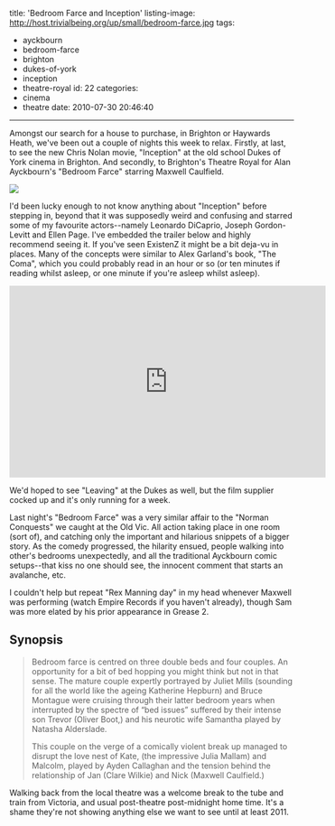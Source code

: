 title: 'Bedroom Farce and Inception'
listing-image: http://host.trivialbeing.org/up/small/bedroom-farce.jpg
tags:
  - ayckbourn
  - bedroom-farce
  - brighton
  - dukes-of-york
  - inception
  - theatre-royal
id: 22
categories:
  - cinema
  - theatre
date: 2010-07-30 20:46:40
---

Amongst our search for a house to purchase, in Brighton or Haywards Heath, we've been out a couple of nights this week to relax. Firstly, at last, to see the new Chris Nolan movie, "Inception" at the old school Dukes of York cinema in Brighton. And secondly, to Brighton's Theatre Royal for Alan Ayckbourn's "Bedroom Farce" starring Maxwell Caulfield.

[![](http://host.trivialbeing.org/up/small/bedroom-farce.jpg)](http://host.trivialbeing.org/up/bedroom-farce.jpg)

I'd been lucky enough to not know anything about "Inception" before stepping in, beyond that it was supposedly weird and confusing and starred some of my favourite actors--namely Leonardo DiCaprio, Joseph Gordon-Levitt and Ellen Page. I've embedded the trailer below and highly recommend seeing it. If you've seen ExistenZ it might be a bit deja-vu in places. Many of the concepts were similar to Alex Garland's book, "The Coma", which you could probably read in an hour or so (or ten minutes if reading whilst asleep, or one minute if you're asleep whilst asleep).

<div style="text-align:center"><object width="560" height="340"><param name="movie" value="http://www.youtube.com/v/66TuSJo4dZM&amp;hl=en_GB&amp;fs=1?rel=0"></param><param name="allowFullScreen" value="true"></param><param name="allowscriptaccess" value="always"></param><embed src="http://www.youtube.com/v/66TuSJo4dZM&amp;hl=en_GB&amp;fs=1?rel=0" type="application/x-shockwave-flash" allowscriptaccess="always" allowfullscreen="true" width="560" height="340"></embed></object></div>

We'd hoped to see "Leaving" at the Dukes as well, but the film supplier cocked up and it's only running for a week.

Last night's "Bedroom Farce" was a very similar affair to the "Norman Conquests" we caught at the Old Vic. All action taking place in one room (sort of), and catching only the important and hilarious snippets of a bigger story. As the comedy progressed, the hilarity ensued, people walking into other's bedrooms unexpectedly, and all the traditional Ayckbourn comic setups--that kiss no one should see, the innocent comment that starts an avalanche, etc.

I couldn't help but repeat "Rex Manning day" in my head whenever Maxwell was performing (watch Empire Records if you haven't already), though Sam was more elated by his prior appearance in Grease 2.

## Synopsis

> Bedroom farce is centred on three double beds and four couples. An opportunity for a bit of bed hopping you might think but not in that sense. The mature couple expertly portrayed by Juliet Mills (sounding for all the world like the ageing Katherine Hepburn) and Bruce Montague were cruising through their latter bedroom years when interrupted by the spectre of “bed issues” suffered by their intense son Trevor (Oliver Boot,) and his neurotic wife Samantha played by Natasha Alderslade.>
> This couple on the verge of a comically violent break up managed to disrupt the love nest of Kate, (the impressive Julia Mallam) and Malcolm, played by Ayden Callaghan and the tension behind the relationship of Jan (Clare Wilkie) and Nick (Maxwell Caulfield.)
>

Walking back from the local theatre was a welcome break to the tube and train from Victoria, and usual post-theatre post-midnight home time. It's a shame they're not showing anything else we want to see until at least 2011.
